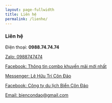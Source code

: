 ```yaml
---
layout: page-fullwidth
title: Liên hệ
permalink: /lienhe/
---
```


<div class="panel radius">
        <h3>Liên hệ</h3>
        <p>
                <p>Điện thoại: <b>0988.74.74.74</b>  </p>
                <p><a href="https://zalo.me/0988747474">Zalo: 0988747474</a></p> 
                <p><a href="https://www.facebook.com/quetoitourist">Facebook: Thông tin combo khuyến mãi mới nhất</a></p>
                <p><a href="https://www.messenger.com/t/100028931211410">Messenger: Lê Hữu Trí Côn Đảo</a></p>
                <p><a href="https://www.facebook.com/dulichcondao">Facebook: Công ty du lịch Biển Côn Đảo</a></p>
                <p><a href="mailto:biencondao@gmail.com">Email: biencondao@gmail.com</a></p>
        </p>
</div>

